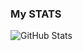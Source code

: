 ### My STATS

<!--
**anasselhaoussi/anasselhaoussi** is a ✨ _special_ ✨ repository because its `README.md` (this file) appears on your GitHub profile.

Here are some ideas to get you started:

- 🔭 I’m currently working on my first Software-As-A-Service
- 🌱 I’m currently learning Data structures and Algorithms
- 👯 I’m looking to collaborate on Opensource
- 🤔 I’m looking for help with Full-stack development tasks
- 📫 How to reach me: anous.elhaoussi@gmail.com
- ⚡ Fun fact: I'm only 16
-->

![GitHub Stats](https://github-readme-stats.vercel.app/api?username=anasselhaoussi&theme=default)
